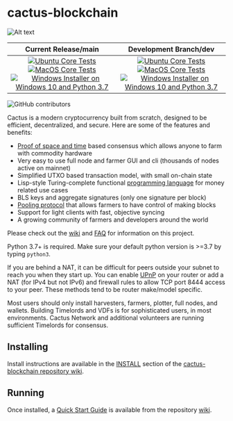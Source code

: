 # cactus-blockchain

![Alt text](https://www.cactus.net/img/cactus_logo.svg)

| Current Release/main | Development Branch/dev |
|         :---:          |          :---:         |
| [![Ubuntu Core Tests](https://github.com/Cactus-Network/cactus-blockchain/actions/workflows/build-test-ubuntu-core.yml/badge.svg)](https://github.com/Cactus-Network/cactus-blockchain/actions/workflows/build-test-ubuntu-core.yml) [![MacOS Core Tests](https://github.com/Cactus-Network/cactus-blockchain/actions/workflows/build-test-macos-core.yml/badge.svg)](https://github.com/Cactus-Network/cactus-blockchain/actions/workflows/build-test-macos-core.yml) [![Windows Installer on Windows 10 and Python 3.7](https://github.com/Cactus-Network/cactus-blockchain/actions/workflows/build-windows-installer.yml/badge.svg)](https://github.com/Cactus-Network/cactus-blockchain/actions/workflows/build-windows-installer.yml)  |  [![Ubuntu Core Tests](https://github.com/Cactus-Network/cactus-blockchain/actions/workflows/build-test-ubuntu-core.yml/badge.svg?branch=dev)](https://github.com/Cactus-Network/cactus-blockchain/actions/workflows/build-test-ubuntu-core.yml) [![MacOS Core Tests](https://github.com/Cactus-Network/cactus-blockchain/actions/workflows/build-test-macos-core.yml/badge.svg?branch=dev)](https://github.com/Cactus-Network/cactus-blockchain/actions/workflows/build-test-macos-core.yml) [![Windows Installer on Windows 10 and Python 3.7](https://github.com/Cactus-Network/cactus-blockchain/actions/workflows/build-windows-installer.yml/badge.svg?branch=dev)](https://github.com/Cactus-Network/cactus-blockchain/actions/workflows/build-windows-installer.yml) |

![GitHub contributors](https://img.shields.io/github/contributors/Cactus-Network/cactus-blockchain?logo=GitHub)

Cactus is a modern cryptocurrency built from scratch, designed to be efficient, decentralized, and secure. Here are some of the features and benefits:
* [Proof of space and time](https://docs.google.com/document/d/1tmRIb7lgi4QfKkNaxuKOBHRmwbVlGL4f7EsBDr_5xZE/edit) based consensus which allows anyone to farm with commodity hardware
* Very easy to use full node and farmer GUI and cli (thousands of nodes active on mainnet)
* Simplified UTXO based transaction model, with small on-chain state
* Lisp-style Turing-complete functional [programming language](https://cactuslisp.com/) for money related use cases
* BLS keys and aggregate signatures (only one signature per block)
* [Pooling protocol](https://github.com/Cactus-Network/cactus-blockchain/wiki/Pooling-User-Guide) that allows farmers to have control of making blocks
* Support for light clients with fast, objective syncing
* A growing community of farmers and developers around the world

Please check out the [wiki](https://github.com/Cactus-Network/cactus-blockchain/wiki)
and [FAQ](https://github.com/Cactus-Network/cactus-blockchain/wiki/FAQ) for
information on this project.

Python 3.7+ is required. Make sure your default python version is >=3.7
by typing `python3`.

If you are behind a NAT, it can be difficult for peers outside your subnet to
reach you when they start up. You can enable
[UPnP](https://www.homenethowto.com/ports-and-nat/upnp-automatic-port-forward/)
on your router or add a NAT (for IPv4 but not IPv6) and firewall rules to allow
TCP port 8444 access to your peer.
These methods tend to be router make/model specific.

Most users should only install harvesters, farmers, plotter, full nodes, and wallets.
Building Timelords and VDFs is for sophisticated users, in most environments.
Cactus Network and additional volunteers are running sufficient Timelords
for consensus.

## Installing

Install instructions are available in the
[INSTALL](https://github.com/Cactus-Network/cactus-blockchain/wiki/INSTALL)
section of the
[cactus-blockchain repository wiki](https://github.com/Cactus-Network/cactus-blockchain/wiki).

## Running

Once installed, a
[Quick Start Guide](https://github.com/Cactus-Network/cactus-blockchain/wiki/Quick-Start-Guide)
is available from the repository
[wiki](https://github.com/Cactus-Network/cactus-blockchain/wiki).
